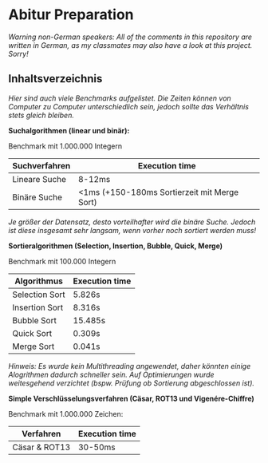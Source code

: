 # Abitur Preparation

_Warning non-German speakers: All of the comments in this repository
are written in German, as my classmates may also have a look at this project. Sorry!_

## Inhaltsverzeichnis

_Hier sind auch viele Benchmarks aufgelistet. Die Zeiten können von
Computer zu Computer unterschiedlich sein, jedoch sollte das Verhältnis
stets gleich bleiben._

**Suchalgorithmen (linear und binär):**

Benchmark mit 1.000.000 Integern

Suchverfahren | Execution time
--- | ---
Lineare Suche | 8-12ms
Binäre Suche | <1ms (+150-180ms Sortierzeit mit Merge Sort)

_Je größer der Datensatz, desto vorteilhafter wird die binäre Suche.
Jedoch ist diese insgesamt sehr langsam, wenn vorher noch sortiert werden muss!_

**Sortieralgorithmen (Selection, Insertion, Bubble, Quick, Merge)**

Benchmark mit 100.000 Integern

Algorithmus | Execution time
--- | ---
Selection Sort | 5.826s
Insertion Sort | 8.316s
Bubble Sort | 15.485s
Quick Sort | 0.309s
Merge Sort | 0.041s

_Hinweis: Es wurde kein Multithreading angewendet, daher könnten einige Alogrithmen dadurch schneller sein. Auf Optimierungen wurde weitesgehend verzichtet (bspw. Prüfung ob Sortierung abgeschlossen ist)._

**Simple Verschlüsselungsverfahren (Cäsar, ROT13 und Vigenére-Chiffre)**

Benchmark mit 1.000.000 Zeichen: 

Verfahren | Execution time
--- | ---
Cäsar & ROT13 | 30-50ms